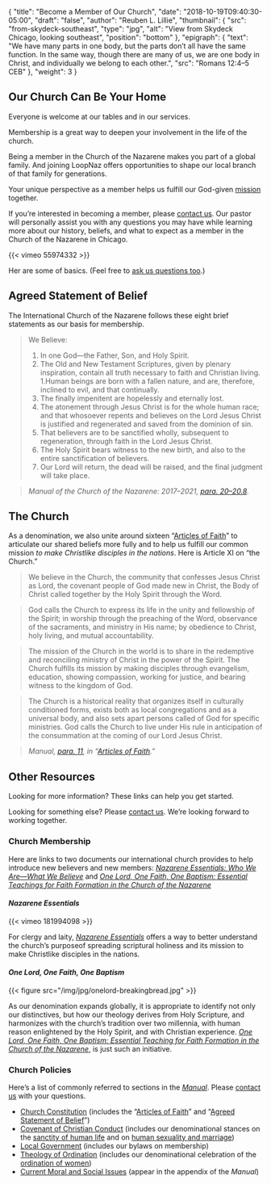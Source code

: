 {
	"title": "Become a Member of Our Church",
	"date": "2018-10-19T09:40:30-05:00",
	"draft": "false",
	"author": "Reuben L. Lillie",
	"thumbnail": {
		"src": "from-skydeck-southeast",
		"type": "jpg",
		"alt": "View from Skydeck Chicago, looking southeast",
		"position": "bottom"
	},
	"epigraph": {
		"text": "We have many parts in one body, but the parts don’t all have the same function. In the same way, though there are many of us, we are one body in Christ, and individually we belong to each other.",
		"src": "Romans 12:4–5 CEB"
	},
	"weight": 3
}

## Our Church Can Be Your Home

Everyone is welcome at our tables and in our services. 

Membership is a great way to deepen your involvement in the life of the church.

Being a member in the Church of the Nazarene makes you part of a global family. And joining LoopNaz offers opportunities to shape our local branch of that family for generations.

Your unique perspective as a member helps us fulfill our God-given [mission][mission] together.

If you’re interested in becoming a member, please [contact us][contact]. Our pastor will personally assist you with any questions you may have while learning more about our history, beliefs, and what to expect as a member in the Church of the Nazarene in Chicago.

{{< vimeo 55974332 >}}

Her are some of basics. (Feel free to [ask us questions too][contact].)

## Agreed Statement of Belief

The International Church of the Nazarene follows these eight brief statements as our basis for membership.

> We Believe:
>
> 1. In one God—the Father, Son, and Holy Spirit. 
> 1. The Old and New Testament Scriptures, given by plenary inspiration, contain all truth necessary to faith and Christian living.
> 1.Human beings are born with a fallen nature, and are, therefore, inclined to evil, and that continually. 
> 1. The finally impenitent are hopelessly and eternally lost.
> 1. The atonement through Jesus Christ is for the whole human race; and that whosoever repents and believes on the Lord Jesus Christ is justified and regenerated and saved from the dominion of sin.
> 1. That believers are to be sanctified wholly, subsequent to regeneration, through faith in the Lord Jesus Christ.
> 1. The Holy Spirit bears witness to the new birth, and also to the entire sanctification of believers.
> 1. Our Lord will return, the dead will be raised, and the final judgment will take place.

> <cite>_Manual of the Church of the Nazarene: 2017–2021_, [para. 20–20.8][manual-asb].</cite>

## The Church

As a denomination, we also unite around sixteen “[Articles of Faith][manual-aof]” to articulate our shared beliefs more fully and to help us fulfill our common mission _to make Christlike disciples in the nations_. Here is Article XI on “the Church.”

> We believe in the Church, the community that confesses Jesus Christ as Lord, the covenant people of God made new in Christ, the Body of Christ called together by the Holy Spirit through the Word.

> God calls the Church to express its life in the unity and fellowship of the Spirit; in worship through the preaching of the Word, observance of the sacraments, and ministry in His name; by obedience to Christ, holy living, and mutual accountability.

> The mission of the Church in the world is to share in the redemptive and reconciling ministry of Christ in the power of the Spirit. The Church fulfills its mission by making disciples through evangelism, education, showing compassion, working for justice, and bearing witness to the kingdom of God.

> The Church is a historical reality that organizes itself in culturally conditioned forms, exists both as local congregations and as a universal body, and also sets apart persons called of God for specific ministries. God calls the Church to live under His rule in anticipation of the consummation at the coming of our Lord Jesus Christ.

> <cite>_Manual_, [para. 11][manual-11], in “[Articles of Faith][manual-aof].”</cite>

## Other Resources

Looking for more information? These links can help you get started. 

Looking for something else? Please [contact us][contact]. We’re looking forward to working together.

### Church Membership

Here are links to two documents our international church provides to help introduce new believers and new members: [_Nazarene Essentials: Who We Are—What We Believe_][essentials] and [_One Lord, One Faith, One Baptism: Essential Teachings for Faith Formation in the Church of the Nazarene_][onelord]

#### _Nazarene Essentials_

{{< vimeo 181994098 >}}

For clergy and laity, [_Nazarene Essentials_][essentials] offers a way to better understand the church’s purposeof spreading scriptural holiness and its mission to make Christlike disciples in the nations.

#### _One Lord, One Faith, One Baptism_

{{< figure src="/img/jpg/onelord-breakingbread.jpg" >}}

As our denomination expands globally, it is appropriate to identify not only our distinctives, but how our theology derives from Holy Scripture, and harmonizes with the church’s tradition over two millennia, with human reason enlightened by the Holy Spirit, and with Christian experience. [_One Lord, One Faith, One Baptism: Essential Teaching for Faith Formation in the Church of the Nazarene_][onelord], is just such an initiative. 

### Church Policies

Here’s a list of commonly referred to sections in the [_Manual_][manual]. Please [contact us][contact] with your questions.

* [Church Constitution][manual-constitution] (includes the “[Articles of Faith][manual-aof]” and “[Agreed Statement of Belief][manual-asb]”)
* [Covenant of Christian Conduct][manual-conduct] (includes our denominational stances on the [sanctity of human life][manual-life] and on [human sexuality and marriage][manual-sex])
* [Local Government][manual-local] (includes our bylaws on membership)
* [Theology of Ordination][manual-ordination] (includes our denominational celebration of the [ordination of women][manual-women])
* [Current Moral and Social Issues][manual-social] (appear in the appendix of the _Manual_)

[contact]: /contact/
[essentials]: http://nazarene.org/essentials/
[manual]: http://2017.manual.nazarene.org/
[manual-11]: http://2017.manual.nazarene.org/paragraph/p11/
[manual-aof]: http://2017.manual.nazarene.org/section/articles-of-faith/
[manual-asb]: http://2017.manual.nazarene.org/section/agreed-statement-of-belief/
[manual-conduct]: http://2017.manual.nazarene.org/section/covenant-of-christian-conduct/
[manual-constitution]: http://2017.manual.nazarene.org/section/church-constitution/
[manual-life]: http://2017.manual.nazarene.org/section/sanctity-of-human-life/
[manual-local]: http://2017.manual.nazarene.org/section/church-government/
[manual-ordination]: http://2017.manual.nazarene.org/section/call-and-qualifications-of-the-minister/
[manual-sex]: http://2017.manual.nazarene.org/section/human-sexuality-and-marriage/
[manual-social]: http://2017.manual.nazarene.org/section/current-moral-and-social-issues/
[manual-women]: http://2017.manual.nazarene.org/paragraph/p501/
[mission]: /mission/
[onelord]: http://nazarene.org/onelord/

